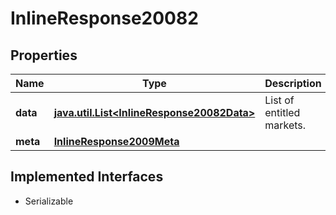 

# InlineResponse20082


## Properties

Name | Type | Description | Notes
------------ | ------------- | ------------- | -------------
**data** | [**java.util.List&lt;InlineResponse20082Data&gt;**](InlineResponse20082Data.md) | List of entitled markets. |  [optional]
**meta** | [**InlineResponse2009Meta**](InlineResponse2009Meta.md) |  |  [optional]


## Implemented Interfaces

* Serializable


